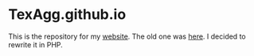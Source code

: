 # TexAgg.github.io

This is the repository for my [website](http://mattgaikema.com/).
The old one was [here](http://texagg.github.io/).
I decided to rewrite it in PHP.